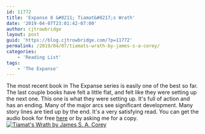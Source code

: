 ```yaml
---
id: 11772
title: 'Expanse 8 &#8211; Tiamat&#8217;s Wrath'
date: '2019-04-07T23:01:42-07:00'
author: cjtrowbridge
layout: post
guid: 'https://blog.cjtrowbridge.com/?p=11772'
permalink: /2019/04/07/tiamats-wrath-by-james-s-a-corey/
categories:
    - 'Reading List'
tags:
    - 'The Expanse'
---
```


The most recent book in The Expanse series is easily one of the best so far. The last couple books have felt a little flat, and felt like they were setting up the next one. This one is what they were setting up. It's full of action and has an ending. Many of the major arcs see significant development. Many story lines are tied up by the end. It's a very satisfying read. You can get the audio book for free [here](https://amzn.to/2D1ZdZM) or by asking me for a copy. [![Tiamat's Wrath by James S. A. Corey](https://blog.cjtrowbridge.com/wp-content/uploads/2019/04/Tiamats-Wrath-by-James-S.-A.-Corey-1-1.jpg)](https://amzn.to/2D1ZdZM)